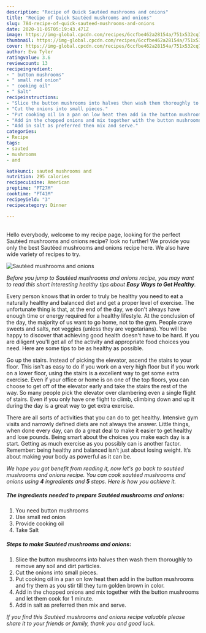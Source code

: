 ```yaml
---
description: "Recipe of Quick Sautéed mushrooms and onions"
title: "Recipe of Quick Sautéed mushrooms and onions"
slug: 784-recipe-of-quick-sauteed-mushrooms-and-onions
date: 2020-11-05T05:19:43.471Z
image: https://img-global.cpcdn.com/recipes/6ccfbe462a28154a/751x532cq70/sauteed-mushrooms-and-onions-recipe-main-photo.jpg
thumbnail: https://img-global.cpcdn.com/recipes/6ccfbe462a28154a/751x532cq70/sauteed-mushrooms-and-onions-recipe-main-photo.jpg
cover: https://img-global.cpcdn.com/recipes/6ccfbe462a28154a/751x532cq70/sauteed-mushrooms-and-onions-recipe-main-photo.jpg
author: Eva Tyler
ratingvalue: 3.6
reviewcount: 13
recipeingredient:
- " button mushrooms"
- " small red onion"
- " cooking oil"
- " Salt"
recipeinstructions:
- "Slice the button mushrooms into halves then wash them thoroughly to remove any soil and dirt particles."
- "Cut the onions into small pieces."
- "Put cooking oil in a pan on low heat then add in the button mushrooms and fry them as you stir till they turn golden brown in color."
- "Add in the chopped onions and mix together with the button mushrooms and let them cook for 1 minute."
- "Add in salt as preferred then mix and serve."
categories:
- Recipe
tags:
- sauted
- mushrooms
- and

katakunci: sauted mushrooms and 
nutrition: 295 calories
recipecuisine: American
preptime: "PT27M"
cooktime: "PT41M"
recipeyield: "3"
recipecategory: Dinner

---
```

<br>
Hello everybody, welcome to my recipe page, looking for the perfect Sautéed mushrooms and onions recipe? look no further! We provide you only the best Sautéed mushrooms and onions recipe here. We also have wide variety of recipes to try.
<br>


![Sautéed mushrooms and onions](https://img-global.cpcdn.com/recipes/6ccfbe462a28154a/751x532cq70/sauteed-mushrooms-and-onions-recipe-main-photo.jpg)

<i>Before you jump to Sautéed mushrooms and onions recipe, you may want to read this short interesting healthy tips about <strong>Easy Ways to Get Healthy</strong>.</i>

Every person knows that in order to truly be healthy you need to eat a naturally healthy and balanced diet and get a proper level of exercise. The unfortunate thing is that, at the end of the day, we don't always have enough time or energy required for a healthy lifestyle. At the conclusion of the day, the majority of us want to go home, not to the gym. People crave sweets and salts, not veggies (unless they are vegetarians). You will be happy to discover that achieving good health doesn't have to be hard. If you are diligent you'll get all of the activity and appropriate food choices you need. Here are some tips to be as healthy as possible.

Go up the stairs. Instead of picking the elevator, ascend the stairs to your floor. This isn't as easy to do if you work on a very high floor but if you work on a lower floor, using the stairs is a excellent way to get some extra exercise. Even if your office or home is on one of the top floors, you can choose to get off of the elevator early and take the stairs the rest of the way. So many people pick the elevator over clambering even a single flight of stairs. Even if you only have one flight to climb, climbing down and up it during the day is a great way to get extra exercise. 

There are all sorts of activities that you can do to get healthy. Intensive gym visits and narrowly defined diets are not always the answer. Little things, when done every day, can do a great deal to make it easier to get healthy and lose pounds. Being smart about the choices you make each day is a start. Getting as much exercise as you possibly can is another factor. Remember: being healthy and balanced isn’t just about losing weight. It’s about making your body as powerful as it can be. 


<i>We hope you got benefit from reading it, now let's go back to sautéed mushrooms and onions recipe. You can cook sautéed mushrooms and onions using <strong>4</strong> ingredients and <strong>5</strong> steps. Here is how you achieve it.
</i>

##### The ingredients needed to prepare Sautéed mushrooms and onions:

1. You need  button mushrooms
1. Use  small red onion
1. Provide  cooking oil
1. Take  Salt


##### Steps to make Sautéed mushrooms and onions:

1. Slice the button mushrooms into halves then wash them thoroughly to remove any soil and dirt particles.
1. Cut the onions into small pieces.
1. Put cooking oil in a pan on low heat then add in the button mushrooms and fry them as you stir till they turn golden brown in color.
1. Add in the chopped onions and mix together with the button mushrooms and let them cook for 1 minute.
1. Add in salt as preferred then mix and serve.


<i>If you find this Sautéed mushrooms and onions recipe valuable please share it to your friends or family, thank you and good luck.</i>
